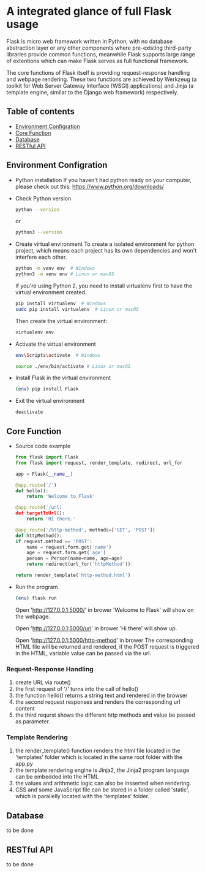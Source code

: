 # A integrated glance of full Flask usage

Flask is micro web framework written in Python, with no database abstraction layer or any other components where pre-existing third-party libraries provide common functions, meanwhile Flask supports large range of extentions which can make Flask serves as full functional framework.

The core functions of Flask itself is providing request-response handling and webpage rendering. These two functions are achieved by Werkzeug (a toolkit for Web Server Gateway Interface (WSGI) applications) and Jinja (a template engine, similar to the Django web framework) respectively.

Table of contents
-----------------

   * [Environment Configration](#environment-configration)
   * [Core Function](#core-function)
   * [Database](#database)
   * [RESTful API](#restful-api)

Environment Configration
------------------------

* Python installation
If you haven't had python ready on your computer, please check out this: https://www.python.org/downloads/

* Check Python version
    ```sh
    python --version
    ```
    or
    ```sh
    python3 --version
    ```

* Create virtual environment
To create a isolated environment for python project, which means each project has its own dependencies and won't interfere each other.
    ```sh
    python -m venv env  # Windows
    python3 -m venv env # Linux or macOS
    ```

    If you're using Python 2, you need to install virtualenv first to have the virtual environment created.
    ```sh
    pip install virtualenv  # Windows
    sudo pip install virtualenv  # Linux or macOS
    ```
    Then create the virtual environment:
    ```sh
    virtualenv env
    ```

* Activate the virtual environment
    ```sh
    env\Scripts\activate  # Windows
    ```
    ```sh
    source ./env/bin/activate # Linux or macOS
    ```

* Install Flask in the virtual environment
    ```sh
    (env) pip install Flask
    ```

* Exit the virtual environment
    ```sh
    deactivate
    ```

Core Function
-------------

* Source code example
    ```py
    from flask import Flask
    from flask import request, render_template, redirect, url_for

    app = Flask(__name__)

    @app.route('/')
    def hello():
        return 'Welcome to Flask'
    
    @app.route('/url)
    def targetToUrl():
        return 'Hi there.'
    
    @app.route('/http-method', methods=['GET', 'POST'])
    def httpMethod():
    if request.method == 'POST':
        name = request.form.get('name')
        age = request.form.get('age')
        person = Person(name=name, age=age)
        return redirect(url_for('httpMethod'))

    return render_template('http-method.html')
    ```

* Run the program
    ```sh
    (env) flask run
    ```
    Open 'http://127.0.0.1:5000/' in brower
    'Welcome to Flask' will show on the webpage.

    Open 'http://127.0.0.1:5000/url' in brower
    'Hi there' will show up.

    Open 'http://127.0.0.1:5000/http-method' in brower
    The corresponding HTML file will be returned and rendered, if the POST request is triggered in the HTML, variable value can be passed via the url.

### Request-Response Handling

1. create URL via route()
2. the first request of '/' turns into the call of hello()
3. the function hello() returns a string text and rendered in the browser
4. the second request responses and renders the corresponding url content
5. the third requrst shows the different http methods and value be passed as parameter.

### Template Rendering

1. the render_template() function renders the html file located in the 'templates' folder which is located in the same root folder with the app.py
2. the template rendering engine is Jinja2, the Jinja2 program language can be embedded into the HTML
3. the values and arithmetic logic can also be insserted when rendering.
4. CSS and some JavaScript file can be stored in a folder called 'static', which is parallelly located with the 'templates' folder.


Database
--------

to be done

RESTful API
-----------

to be done

